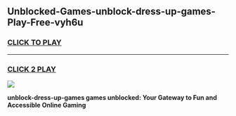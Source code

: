 
## Unblocked-Games-unblock-dress-up-games-Play-Free-vyh6u
<h3>
<a href="https://premium76.site?title=unblock-dress-up-games&ref=23A">CLICK TO PLAY</a></h3>
<hr>

<h3>
<a href="https://premium76.site?title=unblock-dress-up-games&ref=23A">CLICK 2 PLAY</a>
  
</h3>

<a href="https://premium76.site?title=unblock-dress-up-games&ref=23A"><img src="https://clearcache.store/games.png"></a>


**unblock-dress-up-games games unblocked: Your Gateway to Fun and Accessible Online Gaming**
